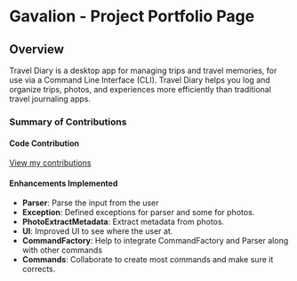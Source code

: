 # Gavalion - Project Portfolio Page

## Overview

Travel Diary is a desktop app for managing trips and travel memories, for use via a Command Line Interface (CLI). Travel Diary helps you log and organize trips, photos, and experiences more efficiently than traditional travel journaling apps.


### Summary of Contributions

#### Code Contribution
[View my contributions](https://nus-cs2113-ay2425s2.github.io/tp-dashboard/?search=gavalion&breakdown=true&sort=groupTitle%20dsc&sortWithin=title&since=2025-02-21&timeframe=commit&mergegroup=&groupSelect=groupByRepos&checkedFileTypes=docs~functional-code~test-code~other)

#### Enhancements Implemented
- **Parser**: Parse the input from the user
- **Exception**: Defined exceptions for parser and some for photos.
- **PhotoExtractMetadata**: Extract metadata from photos.
- **UI**: Improved UI to see where the user at.
- **CommandFactory**: Help to integrate CommandFactory and Parser along with other commands
- **Commands**: Collaborate to create most commands and make sure it corrects. 